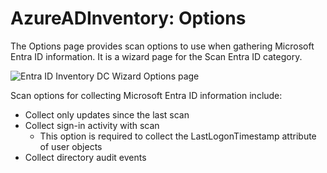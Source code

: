 # AzureADInventory: Options

The Options page provides scan options to use when gathering Microsoft Entra ID information. It is a wizard page for the Scan Entra ID category.

![Entra ID Inventory DC Wizard Options page](/img/product_docs/accessanalyzer/accessanalyzer/enterpriseauditor/install/application/options.png)

Scan options for collecting Microsoft Entra ID information include:

- Collect only updates since the last scan
- Collect sign-in activity with scan
  - This option is required to collect the LastLogonTimestamp attribute of user objects
- Collect directory audit events
